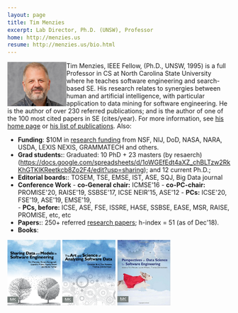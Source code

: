 ```yaml
---
layout: page
title: Tim Menzies
excerpt: Lab Director, Ph.D. (UNSW), Professor
home: http://menzies.us
resume: http://menzies.us/bio.html
---
```



<img align="left"
src="/img/timm.png" alt="timm" height="100"> Tim Menzies, IEEE Fellow, (Ph.D.,
UNSW, 1995) is a full Professor in CS at North
Carolina State University where he teaches software
engineering and search-based SE.  His research
relates to synergies between human and artificial
intelligence, with particular application to data
mining for software engineering.  He is the author
of over 230 referred publications; and is the author of one of the
100 most cited papers in SE (cites/year).  For more information, see [his home page](http://menzies.us)  or [his list of publications](https://scholar.google.com/citations?user=7htTUTgmLtUC&hl=en). Also:

- **Funding**: $10M  in [research funding](https://docs.google.com/spreadsheets/d/1Y5YrD3WkZlee7LLXLN5m9vvMPL2qBU-vruHpRr77dqg/edit#gid=676744746make%20-) from  NSF, NIJ, DoD, NASA, NARA, USDA, LEXIS NEXIS, GRAMMATECH and others.
- **Grad students:**: Graduated: 10 PhD + 23 masters (by resaerch) (https://docs.google.com/spreadsheets/d/1oWGEfEdt4aXZ_chBLTzw2RkKhGTKIKReetkcb8Zo2F4/edit?usp=sharing); and 12  current Ph.D.;
- **Editorial boards:**: TOSEM,  TSE, EMSE, IST, ASE, SQJ, Big Data journal
- **Conference Work**
       - **co-General chair:** ICMSE'16
       - **co-PC-chair:** PROMISE'20, RAISE'19, SSBSE'17, ICSE NEIR'15, ASE'12
       - **PCs:**  ICSE'20, FSE'19, ASE'19, EMSE'19,  
       - **PCs, before:** ICSE, ASE, FSE, ISSRE, HASE, SSBSE, EASE, MSR, RAISE, PROMISE, etc, etc
- **Papers:**: 250+ referred [research papers](https://scholar.google.com/citations?user=7htTUTgmLtUC&hl=en&oi=ao); h-index = 51 (as of Dec'18).
- **Books**:

 <a href="https://www.amazon.com/Sharing-Data-Models-Software-Engineering/dp/0124172954"><img width="120" src="https://raw.githubusercontent.com/timm/timm.github.io/master/img/shareBookCover.png"></a>&nbsp;<a
 href="https://www.amazon.com/Art-Science-Analyzing-Software-Data/dp/0124115195"><img width="120" src="https://raw.githubusercontent.com/timm/timm.github.io/master/img/asdbookCover.png"></a>&nbsp;<a
  href="https://www.amazon.com/Perspectives-Data-Science-Software-Engineering/dp/0128042060"><img width="120" src="https://raw.githubusercontent.com/timm/timm.github.io/master/img/perspectivesBook.jpg"></a>
